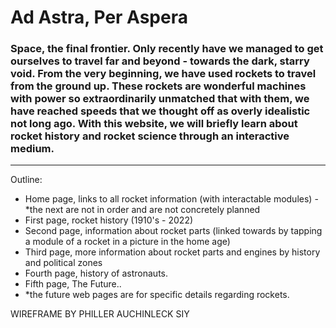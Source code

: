# Ad Astra, Per Aspera

### Space, the final frontier. Only recently have we managed to get ourselves to travel far and beyond - towards the dark, starry void. From the very beginning, we have used rockets to travel from the ground up. These rockets are wonderful machines with power so extraordinarily unmatched that with them, we have reached speeds that we thought off as overly idealistic not long ago. With this website, we will briefly learn about rocket history and rocket science through an interactive medium.

---

Outline:
- Home page, links to all rocket information (with interactable modules)
-*the next are not in order and are not concretely planned
- First page, rocket history (1910's - 2022)
- Second page, information about rocket parts (linked towards by tapping a module of a rocket in a picture in the home age)
- Third page, more information about rocket parts and engines by history and political zones
- Fourth page, history of astronauts.
- Fifth page, The Future..
- *the future web pages are for specific details regarding rockets.

WIREFRAME BY PHILLER AUCHINLECK SIY
